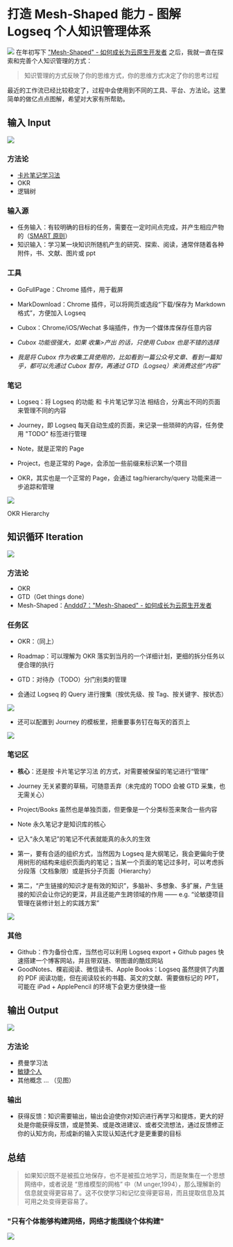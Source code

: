 # 打造 Mesh-Shaped 能力 - 图解 Logseq 个人知识管理体系

![](https://pic3.zhimg.com/v2-e53cc5d58b612b5154574f0eb2110d72_r.jpg)
在年初写下 ["Mesh-Shaped" - 如何成长为云原生开发者](https://zhuanlan.zhihu.com/p/575842220) 之后，我就一直在探索和完善个人知识管理的方式：

> 知识管理的方式反映了你的思维方式，你的思维方式决定了你的思考过程

最近的工作流已经比较稳定了，过程中会使用到不同的工具、平台、方法论。这里简单的做亿点点图解，希望对大家有所帮助。

## 输入 Input

![](https://pic4.zhimg.com/80/v2-0a99df5b67b41531e39dd8f9c5e7bb23_1440w.webp)

### 方法论

- [卡片笔记学习法](https://link.zhihu.com/?target=https%3A//book.douban.com/subject/35503571/)
- OKR
- 逻辑树

### 输入源

- 任务输入：有较明确的目标的任务，需要在一定时间点完成，并产生相应产物的（[SMART 原则](https://link.zhihu.com/?target=https%3A//baike.baidu.com/item/SMART%25E5%258E%259F%25E5%2588%2599/8575850)）
- 知识输入：学习某一块知识所随机产生的研究、探索、阅读，通常伴随着各种附件，书、文献、图片或 ppt

### 工具

- GoFullPage：Chrome 插件，用于截屏
- MarkDownload：Chrome 插件，可以将网页或选段“下载/保存为 Markdown 格式”，方便加入 Logseq
- Cubox：Chrome/iOS/Wechat 多端插件，作为一个媒体库保存任意内容

- _Cubox 功能很强大，如果 收集>产出 的话，只使用 Cubox 也是不错的选择_
- _我是将 Cubox 作为收集工具使用的，比如看到一篇公众号文章、看到一篇知乎，都可以先通过 Cubox 暂存，再通过 GTD（Logseq）来消费这些“内容”_

### 笔记

- Logseq：将 Logseq 的功能 和 卡片笔记学习法 相结合，分离出不同的页面来管理不同的内容

- Journey，即 Logseq 每天自动生成的页面，来记录一些琐碎的内容，任务使用 "TODO" 标签进行管理
- Note，就是正常的 Page
- Project，也是正常的 Page，会添加一些前缀来标识某一个项目
- OKR，其实也是一个正常的 Page，会通过 tag/hierarchy/query 功能来进一步追踪和管理

![](https://pic3.zhimg.com/80/v2-d99183cdf27244b27bf6499e9b3f6e6e_1440w.webp)

OKR Hierarchy

## 知识循环 Iteration

![](https://pic1.zhimg.com/80/v2-28beb58c07769b2e95fb85572e6ba290_1440w.webp)

### 方法论

- OKR
- GTD（Get things done）
- Mesh-Shaped：[Anddd7："Mesh-Shaped" - 如何成长为云原生开发者](https://zhuanlan.zhihu.com/p/575842220)

### 任务区

- OKR：（同上）
- Roadmap：可以理解为 OKR 落实到当月的一个详细计划，更细的拆分任务以便合理的执行
- GTD：对待办（TODO）分门别类的管理

- 会通过 Logseq 的 Query 进行搜集（按优先级、按 Tag、按关键字、按状态）

![](https://pic4.zhimg.com/80/v2-bb9523567c2e2804054f9f552d3051bf_1440w.webp)

- 还可以配置到 Journey 的模板里，把重要事务钉在每天的首页上

![](https://pic3.zhimg.com/80/v2-125cdaa60f9d7dc17a4f99841d91786e_1440w.webp)

### 笔记区

- **核心**：还是按 卡片笔记学习法 的方式，对需要被保留的笔记进行“管理”

- Journey 无关紧要的草稿，可随意丢弃（未完成的 TODO 会被 GTD 采集，也无需关心）
- Project/Books 虽然也是单独页面，但更像是一个分类标签来聚合一些内容
- Note 永久笔记才是知识库的核心

- 记入“永久笔记”的笔记不代表就能真的永久的生效
- 第一，要有合适的组织方式，当然因为 Logseq 是大纲笔记，我会更偏向于使用树形的结构来组织页面内的笔记；当某一个页面的笔记过多时，可以考虑拆分段落（文档象限）或是拆分子页面（Hierarchy）
- 第二，“产生链接的知识才是有效的知识”，多脑补、多想象、多扩展，产生链接的知识会让你记的更深，并且还能产生跨领域的作用 —— e.g. “论敏捷项目管理在装修计划上的实践方案”

![](https://pic2.zhimg.com/80/v2-0657aa86ae9b1b880ef578bd69d24a5d_1440w.webp)

### 其他

- Github：作为备份仓库，当然也可以利用 Logseq export + Github pages 快速搭建一个博客网站，并且带双链、带图谱的酷炫网站
- GoodNotes、棵岩阅读、微信读书、Apple Books：Logseq 虽然提供了内置的 PDF 阅读功能，但在阅读较长的书籍、英文的文献、需要做标记的 PPT，可能在 iPad + ApplePencil 的环境下会更方便快捷一些

## 输出 Output

![](https://pic1.zhimg.com/80/v2-84a9ff2439dac7d05696d5d7b426d95c_1440w.webp)

### 方法论

- 费曼学习法
- [敏捷个人](https://link.zhihu.com/?target=http%3A//www.zhoujingen.cn/)
- 其他概念 ... （见图）

### 输出

- 获得反馈：知识需要输出，输出会迫使你对知识进行再学习和提炼，更大的好处是你能获得反馈，或是赞美、或是改进建议、或者交流想法，通过反馈修正你的认知方向，形成新的输入实现认知迭代才是更重要的目标

## 总结

> 如果知识既不是被孤立地保存，也不是被孤立地学习，而是聚集在一个思想网络中，或者说是 “思维模型的网格” 中（M unger,1994），那么理解新的信息就变得更容易了。这不仅使学习和记忆变得更容易，而且提取信息及其可用之处变得更容易了。

### **"只有个体能够构建网络，网络才能围绕个体构建"**

![](https://pic4.zhimg.com/80/v2-a0fec4a76fb99fef7dbd5205d575839b_1440w.webp)
